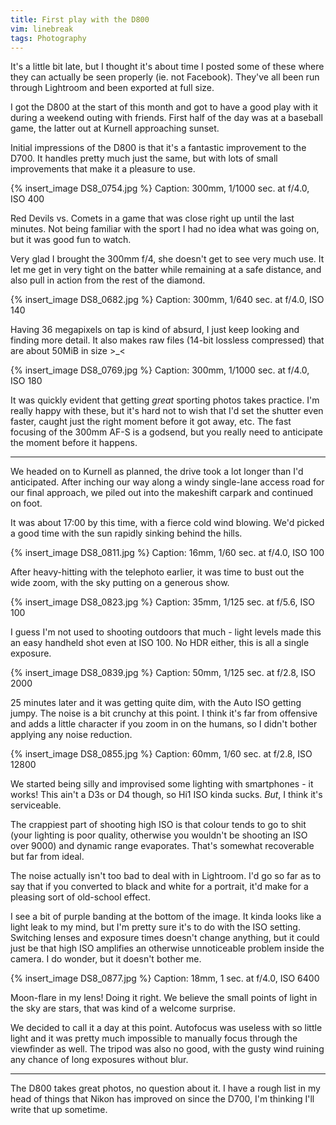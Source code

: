 ```yaml
---
title: First play with the D800
vim: linebreak
tags: Photography
---
```


It's a little bit late, but I thought it's about time I posted some of these where they can actually be seen properly (ie. not Facebook). They've all been run through Lightroom and been exported at full size.

I got the D800 at the start of this month and got to have a good play with it during a weekend outing with friends. First half of the day was at a baseball game, the latter out at Kurnell approaching sunset.

Initial impressions of the D800 is that it's a fantastic improvement to the D700. It handles pretty much just the same, but with lots of small improvements that make it a pleasure to use.

{% insert_image DS8_0754.jpg %}
Caption: 300mm, 1/1000 sec. at f/4.0, ISO 400

Red Devils vs. Comets in a game that was close right up until the last minutes. Not being familiar with the sport I had no idea what was going on, but it was good fun to watch.

Very glad I brought the 300mm f/4, she doesn't get to see very much use. It let me get in very tight on the batter while remaining at a safe distance, and also pull in action from the rest of the diamond.

{% insert_image DS8_0682.jpg %}
Caption: 300mm, 1/640 sec. at f/4.0, ISO 140

Having 36 megapixels on tap is kind of absurd, I just keep looking and finding more detail. It also makes raw files (14-bit lossless compressed) that are about 50MiB in size >_<

{% insert_image DS8_0769.jpg %}
Caption: 300mm, 1/1000 sec. at f/4.0, ISO 180

It was quickly evident that getting *great* sporting photos takes practice. I'm really happy with these, but it's hard not to wish that I'd set the shutter even faster, caught just the right moment before it got away, etc. The fast focusing of the 300mm AF-S is a godsend, but you really need to anticipate the moment before it happens.

---

We headed on to Kurnell as planned, the drive took a lot longer than I'd anticipated. After inching our way along a windy single-lane access road for our final approach, we piled out into the makeshift carpark and continued on foot.

It was about 17:00 by this time, with a fierce cold wind blowing. We'd picked a good time with the sun rapidly sinking behind the hills.

{% insert_image DS8_0811.jpg %}
Caption: 16mm, 1/60 sec. at f/4.0, ISO 100

After heavy-hitting with the telephoto earlier, it was time to bust out the wide zoom, with the sky putting on a generous show.

{% insert_image DS8_0823.jpg %}
Caption: 35mm, 1/125 sec. at f/5.6, ISO 100

I guess I'm not used to shooting outdoors that much - light levels made this an easy handheld shot even at ISO 100. No HDR either, this is all a single exposure.

{% insert_image DS8_0839.jpg %}
Caption: 50mm, 1/125 sec. at f/2.8, ISO 2000

25 minutes later and it was getting quite dim, with the Auto ISO getting jumpy. The noise is a bit crunchy at this point. I think it's far from offensive and adds a little character if you zoom in on the humans, so I didn't bother applying any noise reduction.

{% insert_image DS8_0855.jpg %}
Caption: 60mm, 1/60 sec. at f/2.8, ISO 12800

We started being silly and improvised some lighting with smartphones - it works! This ain't a D3s or D4 though, so Hi1 ISO kinda sucks. *But*, I think it's serviceable.

The crappiest part of shooting high ISO is that colour tends to go to shit (your lighting is poor quality, otherwise you wouldn't be shooting an ISO over 9000) and dynamic range evaporates. That's somewhat recoverable but far from ideal.

The noise actually isn't too bad to deal with in Lightroom. I'd go so far as to say that if you converted to black and white for a portrait, it'd make for a pleasing sort of old-school effect.

I see a bit of purple banding at the bottom of the image. It kinda looks like a light leak to my mind, but I'm pretty sure it's to do with the ISO setting. Switching lenses and exposure times doesn't change anything, but it could just be that high ISO amplifies an otherwise unnoticeable problem inside the camera. I do wonder, but it doesn't bother me.

{% insert_image DS8_0877.jpg %}
Caption: 18mm, 1 sec. at f/4.0, ISO 6400

Moon-flare in my lens! Doing it right. We believe the small points of light in the sky are stars, that was kind of a welcome surprise.

We decided to call it a day at this point. Autofocus was useless with so little light and it was pretty much impossible to manually focus through the viewfinder as well. The tripod was also no good, with the gusty wind ruining any chance of long exposures without blur.

---

The D800 takes great photos, no question about it. I have a rough list in my head of things that Nikon has improved on since the D700, I'm thinking I'll write that up sometime.

